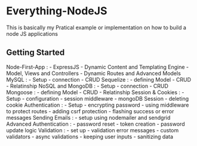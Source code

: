 # Everything-NodeJS

This is basically my Pratical example or implementation on how to build a node JS applications

## Getting Started

Node-First-App :
    - ExpressJS
    - Dynamic Content and Templating Engine
    - Model, Views and Controllers
    - Dynamic Routes and Advanced Models
MySQL :
    - Setup
    - connection
    - CRUD
Sequelize :
    - defining Model
    - CRUD
    - Relatinship
NoSQL and MongoDB :
    - Setup
    - connection
    - CRUD
Mongoose :
    - defining Model
    - CRUD
    - Relatinship
Session & Cookies :
    - Setup
    - configuration
    - session middleware
    - mongoDB Session
    - deleting cookie
Authentication :
    - Setup
    - encrypting password
    - using middleware to protect routes
    - adding csrf protection
    - flashing success or error messages
Sending Emails :
    - setup using nodemailer and sendgrid
Advanced Authentication :
    - password reset
    - token creation
    - password update logic
Validation :
    - set up
    - validation error messages
    - custom validators
    - async validations
    - keeping user inputs
    - sanitizing data
 